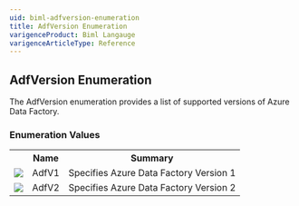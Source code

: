 ```yaml
---
uid: biml-adfversion-enumeration
title: AdfVersion Enumeration
varigenceProduct: Biml Langauge
varigenceArticleType: Reference
---
```


## AdfVersion Enumeration<div class="LanguageSummary"><div class ="SummaryItem">The AdfVersion enumeration provides a list of supported versions of Azure Data Factory.</div></div><div class="EnumValueGroup">### Enumeration Values<table id="EnumValue" class="MemberList"><tbody><tr><th class="MemberTypeIconColumnHeader">&nbsp;</th><th class="MemberNameColumnHeader">Name</th><th class="MemberSummaryColumnHeader">Summary</th></tr><tr class="cd0"><td align="center" class="MemberTypeIcon"><img src="enumValue.png"></img></td><td class="MemberName">AdfV1</td><td class="MemberSummary"><div class ="SummaryItem">Specifies Azure Data Factory Version 1</div></td></tr><tr class="cd1"><td align="center" class="MemberTypeIcon"><img src="enumValue.png"></img></td><td class="MemberName">AdfV2</td><td class="MemberSummary"><div class ="SummaryItem">Specifies Azure Data Factory Version 2</div></td></tr></tbody></table></div>